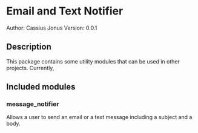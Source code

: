 # Email and Text Notifier

Author: Cassius Jonus
Version: 0.0.1

## Description

This package contains some utility modules that can be used in other projects. Currently,

## Included modules

### message_notifier

Allows a user to send an email or a text message including a subject and a body.
